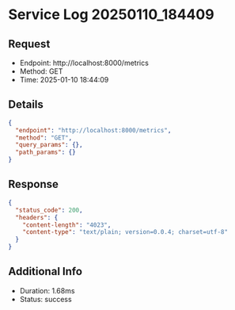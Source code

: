 # Service Log 20250110_184409

## Request
- Endpoint: http://localhost:8000/metrics
- Method: GET
- Time: 2025-01-10 18:44:09

## Details
```json
{
  "endpoint": "http://localhost:8000/metrics",
  "method": "GET",
  "query_params": {},
  "path_params": {}
}
```

## Response
```json
{
  "status_code": 200,
  "headers": {
    "content-length": "4023",
    "content-type": "text/plain; version=0.0.4; charset=utf-8"
  }
}
```

## Additional Info
- Duration: 1.68ms
- Status: success
